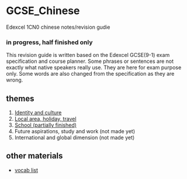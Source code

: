 # GCSE_Chinese

Edexcel 1CN0 chinese notes/revision gudie

### in progress, half finished only

This revision guide is written based on the Edexcel GCSE(9-1) exam specification and course planner. Some phrases or sentences are not exactly what native speakers really use. They are here for exam purpose only. Some words are also changed from the specification as they are wrong.

## themes

1. [Identity and culture](theme1.md)
2. [Local area, holiday, travel](theme2.md)
3. [School (partially finished)](theme3.md)
4. Future aspirations, study and work (not made yet)
5. International and global dimension (not made yet)

## other materials

- [vocab list](vocabs.md)
